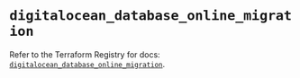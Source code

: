 # `digitalocean_database_online_migration`

Refer to the Terraform Registry for docs: [`digitalocean_database_online_migration`](https://registry.terraform.io/providers/digitalocean/digitalocean/2.63.0/docs/resources/database_online_migration).
